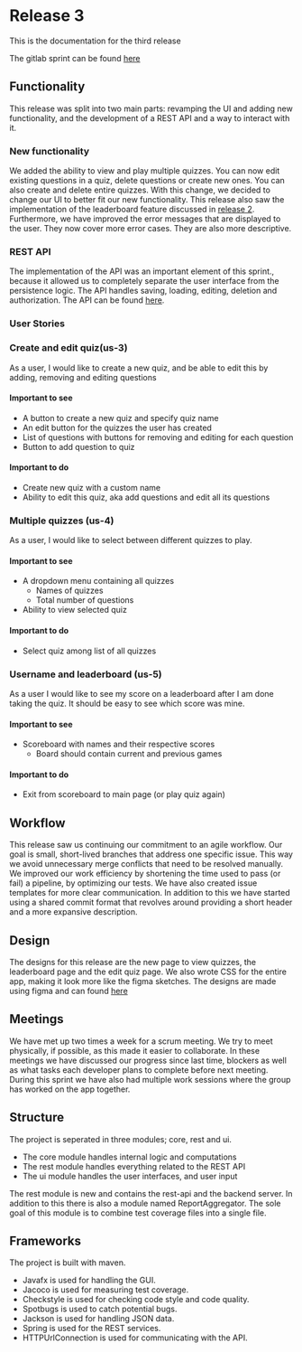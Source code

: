 # Release 3
This is the documentation for the third release

The gitlab sprint can be found [here](https://gitlab.stud.idi.ntnu.no/it1901/groups-2021/gr2114/gr2114/-/milestones/3)

## Functionality
This release was split into two main parts: revamping the UI and adding new functionality,
and the development of a REST API and a way to interact with it.

### New functionality
We added the ability to view and play multiple quizzes. 
You can now edit existing questions in a quiz, delete questions or create new ones. 
You can also create and delete entire quizzes. With this change, we decided to change our UI to better fit our new functionality. 
This release also saw the implementation of the leaderboard feature discussed in 
[release 2](https://gitlab.stud.idi.ntnu.no/it1901/groups-2021/gr2114/gr2114/-/blob/main/docs/release2). Furthermore, we 
have improved the error messages that are displayed to the user. They now cover more error cases. They are also more descriptive.

### REST API  

The implementation of the API was an important element of this sprint., 
because it allowed us to completely separate the user interface from the persistence logic.
The API handles saving, loading, editing, deletion and authorization. The API can be found [here](../API_Documentation.md).

### User Stories

### Create and edit quiz(us-3)

As a user, I would like to create a new quiz, and be able to edit this by adding, removing and editing questions

#### Important to see

- A button to create a new quiz and specify quiz name
- An edit button for the quizzes the user has created
- List of questions with buttons for removing and editing for each question
- Button to add question to quiz

#### Important to do

- Create new quiz with a custom name
- Ability to edit this quiz, aka add questions and edit all its questions

### Multiple quizzes (us-4)

As a user, I would like to select between different quizzes to play.

#### Important to see

- A dropdown menu containing all quizzes
    - Names of quizzes
    - Total number of questions
- Ability to view selected quiz

#### Important to do

- Select quiz among list of all quizzes

### Username and leaderboard (us-5)

As a user I would like to see my score on a leaderboard after I am done taking the quiz. It should be easy to see which score was mine.

#### Important to see

- Scoreboard with names and their respective scores
    - Board should contain current and previous games

#### Important to do

- Exit from scoreboard to main page (or play quiz again)




## Workflow 

This release saw us continuing our commitment to an agile workflow.
Our goal is small, short-lived branches that address one specific issue. 
This way we avoid unnecessary merge conflicts that need to be resolved manually. 
We improved our work efficiency by shortening the time used to pass (or fail) a pipeline, 
by optimizing our tests.
We have also created issue templates for more clear communication. 
In addition to this we have started using a shared commit format that revolves around providing a short header and a 
more expansive description.


## Design

The designs for this release are the new page to view quizzes, the leaderboard page and the edit quiz page. We also wrote CSS for the entire app, making it look more like the figma sketches.
The designs are made using figma and can found [here](https://www.figma.com/file/fIa83jzzjFGX31jdjN8C2o/Untitled?node-id=12%3A2)

## Meetings

We have met up two times a week for a scrum meeting. We try to meet physically, if possible, as this made it easier to collaborate. In these meetings we have discussed our progress since last time, blockers as well as what tasks each developer plans to complete before next meeting. During this sprint we have also had multiple work sessions where the group has worked on the app together.


## Structure
The project is seperated in three modules; core, rest and ui.
 - The core module handles internal logic and computations
 - The rest module handles everything related to the REST API
 - The ui module handles the user interfaces, and user input

The rest module is new and contains the rest-api and the backend server. In addition to this 
there is also a module named ReportAggregator. The sole goal of this module is to combine test coverage files
into a single file. 

## Frameworks

The project is built with maven. 
 - Javafx is used for handling the GUI.
 - Jacoco is used for measuring test coverage.
 - Checkstyle is used for checking code style and code quality.
 - Spotbugs is used to catch potential bugs.
 - Jackson is used for handling JSON data.
 - Spring is used for the REST services.
 - HTTPUrlConnection is used for communicating with the API.
